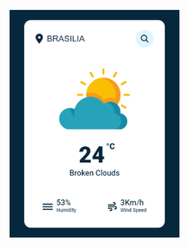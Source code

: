 <p align="center">
    <img src=".github/preview.PNG" alt="Demonstração do projeto" width="60%"/>
</p> 

